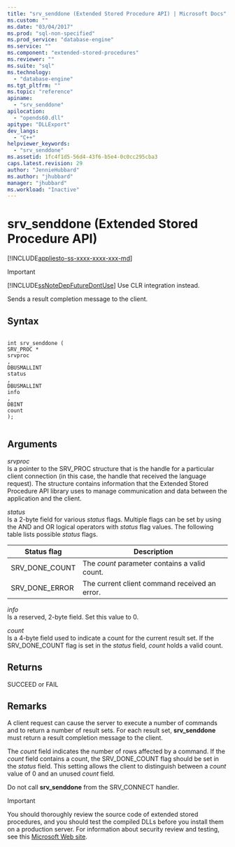 ```yaml
---
title: "srv_senddone (Extended Stored Procedure API) | Microsoft Docs"
ms.custom: ""
ms.date: "03/04/2017"
ms.prod: "sql-non-specified"
ms.prod_service: "database-engine"
ms.service: ""
ms.component: "extended-stored-procedures"
ms.reviewer: ""
ms.suite: "sql"
ms.technology: 
  - "database-engine"
ms.tgt_pltfrm: ""
ms.topic: "reference"
apiname: 
  - "srv_senddone"
apilocation: 
  - "opends60.dll"
apitype: "DLLExport"
dev_langs: 
  - "C++"
helpviewer_keywords: 
  - "srv_senddone"
ms.assetid: 1fc4f1d5-56d4-43f6-b5e4-0c0cc295cba3
caps.latest.revision: 29
author: "JennieHubbard"
ms.author: "jhubbard"
manager: "jhubbard"
ms.workload: "Inactive"
---
```

# srv_senddone (Extended Stored Procedure API)
[!INCLUDE[appliesto-ss-xxxx-xxxx-xxx-md](../../includes/appliesto-ss-xxxx-xxxx-xxx-md.md)]
    
> [!IMPORTANT]  
>  [!INCLUDE[ssNoteDepFutureDontUse](../../includes/ssnotedepfuturedontuse-md.md)] Use CLR integration instead.  
  
 Sends a result completion message to the client.  
  
## Syntax  
  
```  
  
int srv_senddone (  
SRV_PROC *  
srvproc  
,  
DBUSMALLINT   
status  
,  
DBUSMALLINT  
info  
,  
DBINT  
count   
);  
  
```  
  
## Arguments  
 *srvproc*  
 Is a pointer to the SRV_PROC structure that is the handle for a particular client connection (in this case, the handle that received the language request). The structure contains information that the Extended Stored Procedure API library uses to manage communication and data between the application and the client.  
  
 *status*  
 Is a 2-byte field for various *status* flags. Multiple flags can be set by using the AND and OR logical operators with *status* flag values. The following table lists possible *status* flags.  
  
|Status flag|Description|  
|-----------------|-----------------|  
|SRV_DONE_COUNT|The *count* parameter contains a valid count.|  
|SRV_DONE_ERROR|The current client command received an error.|  
  
 *info*  
 Is a reserved, 2-byte field. Set this value to 0.  
  
 *count*  
 Is a 4-byte field used to indicate a count for the current result set. If the SRV_DONE_COUNT flag is set in the *status* field, *count* holds a valid count.  
  
## Returns  
 SUCCEED or FAIL  
  
## Remarks  
 A client request can cause the server to execute a number of commands and to return a number of result sets. For each result set, **srv_senddone** must return a result completion message to the client.  
  
 The *count* field indicates the number of rows affected by a command. If the *count* field contains a count, the SRV_DONE_COUNT flag should be set in the *status* field. This setting allows the client to distinguish between a *count* value of 0 and an unused *count* field.  
  
 Do not call **srv_senddone** from the SRV_CONNECT handler.  
  
> [!IMPORTANT]  
>  You should thoroughly review the source code of extended stored procedures, and you should test the compiled DLLs before you install them on a production server. For information about security review and testing, see this [Microsoft Web site](http://go.microsoft.com/fwlink/?LinkID=54761&amp;clcid=0x409http://msdn.microsoft.com/security/).  
  
  
